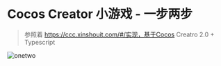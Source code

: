 # Cocos Creator 小游戏 - 一步两步
> 参照着 https://ccc.xinshouit.com/#/实现，基于Cocos Creatro 2.0 + Typescript

![onetwo](/Users/apple/Desktop/res/images/onetwo.gif)